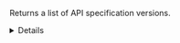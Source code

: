 Returns a list of API specification versions.

<details>
<summary>Details</summary>

## Sort expressions

The following table lists the field names and directions you can use in a sort expression.

| Field               | Type        | Direction | Example                         |
|---------------------|-------------|-----------|---------------------------------|
| `id`                | `uuid`      | `asc`     | `?sort=asc(id)`                 |
|                     |             | `desc`    | `?sort=desc(id)`                |
| `name`              | `string`    | `asc`     | `?sort=asc(name)`               |
|                     |             | `desc`    | `?sort=desc(name)`              |
| `publishTime`       | `date-time` | `asc`     | `?sort=asc(publishTime)`        |
|                     |             | `desc`    | `?sort=desc(publishTime)`       |
| `semVer.major`      | `integer`   | `asc`     | `?sort=asc(semVer.major)`       |
|                     |             | `desc`    | `?sort=desc(semVer.major)`      |
| `semVer.minor`      | `integer`   | `asc`     | `?sort=asc(semVer.minor)`       |
|                     |             | `desc`    | `?sort=desc(semVer.minor)`      |
| `semVer.patch`      | `integer`   | `asc`     | `?sort=asc(semVer.patch)`       |
|                     |             | `desc`    | `?sort=desc(semVer.patch)`      |
| `semVer.preRelease` | `string`    | `asc`     | `?sort=asc(semVer.preRelease)`  |
|                     |             | `desc`    | `?sort=desc(semVer.preRelease)` |
| `semVer.build`      | `string`    | `asc`     | `?sort=asc(semVer.build)`       |
|                     |             | `desc`    | `?sort=desc(semVer.build)`      |
| `createTime`        | `date-time` | `asc`     | `?sort=asc(createTime)`         |
|                     |             | `desc`    | `?sort=desc(createTime)`        |
| `updateTime`        | `date-time` | `asc`     | `?sort=asc(updateTime)`         |
|                     |             | `desc`    | `?sort=desc(updateTime)`        |

### Default sort expression

If the `sort` parameter is omitted, the default sort expression is used:

```
?sort=desc(publishTime)
```

This causes results to be sorted by `publishTime` in descending order (from most recent to oldest).

## Filter expressions

The following table lists the field names and operators you can use in a filter expression.

| Field                                                       | Type                             | Operator | Example                                                                                                              |
|-------------------------------------------------------------|----------------------------------|----------|----------------------------------------------------------------------------------------------------------------------|
| `id`                                                        | `uuid`                           | `eq`     | `?filter=eq(id,"533d3fe3-bccc-405a-9904-4f516e892856")`                                                              |
|                                                             |                                  | `neq`    | `?filter=neq(id,"533d3fe3-bccc-405a-9904-4f516e892856")`                                                             |
| `name`                                                      | `string`                         | `eq`     | `?filter=eq(name,"1.2.0")`                                                                                           |
|                                                             |                                  | `neq`    | `?filter=neq(name,"1.2.0")`                                                                                          |
|                                                             |                                  | `has`    | `?filter=has(name,"1.2")`                                                                                            |
|                                                             |                                  | `stw`    | `?filter=stw(name,"1.2")`                                                                                            |
|                                                             |                                  | `enw`    | `?filter=enw(name,"2.0")`                                                                                            |
|                                                             |                                  | `reg`    | `?filter=reg(name,"^[a-zA-Z0-9 ]+$")`                                                                                |
| `description`                                               | `string`                         | `eq`     | `?filter=eq(description,"The description")`                                                                          |
|                                                             |                                  | `neq`    | `?filter=neq(description,"The description")`                                                                         |
|                                                             |                                  | `has`    | `?filter=has(description,"The")`                                                                                     |
|                                                             |                                  | `stw`    | `?filter=stw(description,"The")`                                                                                     |
|                                                             |                                  | `enw`    | `?filter=enw(description,"description")`                                                                             |
|                                                             |                                  | `reg`    | `?filter=reg(description,"^[a-zA-Z0-9 ]+$")`                                                                         |
| `publishTime`                                               | `date-time`                      | `eq`     | `?filter=eq(publishTime,"2024-03-16T14:15:30.500Z")`                                                                 |
|                                                             |                                  | `neq`    | `?filter=neq(publishTime,"2024-03-16T14:15:30.500Z")`                                                                |
|                                                             |                                  | `gt`     | `?filter=gt(publishTime,"2024-03-16T14:15:30.500Z")`                                                                 |
|                                                             |                                  | `gte`    | `?filter=gte(publishTime,"2024-03-16T14:15:30.500Z")`                                                                |
|                                                             |                                  | `lt`     | `?filter=lt(publishTime,"2024-03-16T14:15:30.500Z")`                                                                 |
|                                                             |                                  | `lte`    | `?filter=lte(publishTime,"2024-03-16T14:15:30.500Z")`                                                                |
| `semVer.major`                                              | `integer`                        | `eq`     | `?filter=eq(semVer.major,1)`                                                                                         |
|                                                             |                                  | `neq`    | `?filter=neq(semVer.major,1)`                                                                                        |
|                                                             |                                  | `gt`     | `?filter=gt(semVer.major,1)`                                                                                         |
|                                                             |                                  | `gte`    | `?filter=gte(semVer.major,1)`                                                                                        |
|                                                             |                                  | `lt`     | `?filter=lt(semVer.major,1)`                                                                                         |
|                                                             |                                  | `lte`    | `?filter=lte(semVer.major,1)`                                                                                        |
| `semVer.minor`                                              | `integer`                        | `eq`     | `?filter=eq(semVer.minor,2)`                                                                                         |
|                                                             |                                  | `neq`    | `?filter=neq(semVer.minor,2)`                                                                                        |
|                                                             |                                  | `gt`     | `?filter=gt(semVer.minor,2)`                                                                                         |
|                                                             |                                  | `gte`    | `?filter=gte(semVer.minor,2)`                                                                                        |
|                                                             |                                  | `lt`     | `?filter=lt(semVer.minor,2)`                                                                                         |
|                                                             |                                  | `lte`    | `?filter=lte(semVer.minor,2)`                                                                                        |
| `semVer.patch`                                              | `integer`                        | `eq`     | `?filter=eq(semVer.patch,0)`                                                                                         |
|                                                             |                                  | `neq`    | `?filter=neq(semVer.patch,0)`                                                                                        |
|                                                             |                                  | `gt`     | `?filter=gt(semVer.patch,0)`                                                                                         |
|                                                             |                                  | `gte`    | `?filter=gte(semVer.patch,0)`                                                                                        |
|                                                             |                                  | `lt`     | `?filter=lt(semVer.patch,0)`                                                                                         |
|                                                             |                                  | `lte`    | `?filter=lte(semVer.patch,0)`                                                                                        |
| `semVer.preRelease`                                         | `string`                         | `eq`     | `?filter=eq(semVer.preRelease,"beta")`                                                                               |
|                                                             |                                  | `neq`    | `?filter=neq(semVer.preRelease,"beta")`                                                                              |
|                                                             |                                  | `has`    | `?filter=has(semVer.preRelease,"be")`                                                                                |
|                                                             |                                  | `stw`    | `?filter=stw(semVer.preRelease,"be")`                                                                                |
|                                                             |                                  | `enw`    | `?filter=enw(semVer.preRelease,"ta")`                                                                                |
|                                                             |                                  | `reg`    | `?filter=reg(semVer.preRelease,"^[a-zA-Z0-9 ]+$")`                                                                   |
| `semVer.build`                                              | `string`                         | `eq`     | `?filter=eq(semVer.build,"exp.sha.5114f85")`                                                                         |
|                                                             |                                  | `neq`    | `?filter=neq(semVer.build,"exp.sha.5114f85")`                                                                        |
|                                                             |                                  | `has`    | `?filter=has(semVer.build,"exp.sha")`                                                                                |
|                                                             |                                  | `stw`    | `?filter=stw(semVer.build,"exp.sha")`                                                                                |
|                                                             |                                  | `enw`    | `?filter=enw(semVer.build,"5114f85")`                                                                                |
|                                                             |                                  | `reg`    | `?filter=reg(semVer.build,"^[a-zA-Z0-9 ]+$")`                                                                        |
| `lifecycleState`                                            | `ApiLifecycleState`              | `eq`     | `?filter=eq(lifecycleState,"PUBLISHED")`                                                                             |
|                                                             |                                  | `neq`    | `?filter=neq(lifecycleState,"PUBLISHED")`                                                                            |
| `urls.$it.type`                                             | `ApiSpecificationVersionUrlType` | `eq`     | `?filter=any(urls,eq($it.type,"FUNCTIONAL_DESIGN"))`                                                                 |
|                                                             |                                  | `neq`    | `?filter=all(urls,neq($it.type,"FUNCTIONAL_DESIGN"))`                                                                |
| `communicationStandardVersions.$it.id`                      | `uuid`                           | `eq`     | `?filter=any(communicationStandardVersions,eq($it.id,"533d3fe3-bccc-405a-9904-4f516e892856"))`                       |
|                                                             |                                  | `neq`    | `?filter=all(communicationStandardVersions,neq($it.id,"533d3fe3-bccc-405a-9904-4f516e892856"))`                      |
| `communicationStandardVersions.$it.communicationStandardId` | `uuid`                           | `eq`     | `?filter=any(communicationStandardVersions,eq($it.communicationStandardId,"533d3fe3-bccc-405a-9904-4f516e892856"))`  |
|                                                             |                                  | `neq`    | `?filter=all(communicationStandardVersions,neq($it.communicationStandardId,"533d3fe3-bccc-405a-9904-4f516e892856"))` |
| `informationStandardVersions.$it.id`                        | `uuid`                           | `eq`     | `?filter=any(informationStandardVersions,eq($it.id,"533d3fe3-bccc-405a-9904-4f516e892856"))`                         |
|                                                             |                                  | `neq`    | `?filter=all(informationStandardVersions,neq($it.id,"533d3fe3-bccc-405a-9904-4f516e892856"))`                        |
| `informationStandardVersions.$it.informationStandardId`     | `uuid`                           | `eq`     | `?filter=any(informationStandardVersions,eq($it.informationStandardId,"533d3fe3-bccc-405a-9904-4f516e892856"))`      |
|                                                             |                                  | `neq`    | `?filter=all(informationStandardVersions,neq($it.informationStandardId,"533d3fe3-bccc-405a-9904-4f516e892856"))`     |
| `trustFrameworkVersions.$it.id`                             | `uuid`                           | `eq`     | `?filter=any(trustFrameworkVersions,eq($it.id,"533d3fe3-bccc-405a-9904-4f516e892856"))`                              |
|                                                             |                                  | `neq`    | `?filter=all(trustFrameworkVersions,neq($it.id,"533d3fe3-bccc-405a-9904-4f516e892856"))`                             |
| `trustFrameworkVersions.$it.trustFrameworkId`               | `uuid`                           | `eq`     | `?filter=any(trustFrameworkVersions,eq($it.trustFrameworkId,"533d3fe3-bccc-405a-9904-4f516e892856"))`                |
|                                                             |                                  | `neq`    | `?filter=all(trustFrameworkVersions,neq($it.trustFrameworkId,"533d3fe3-bccc-405a-9904-4f516e892856"))`               |
| `lastDeclarationOfConformity.requirementsVersion`           | `string`                         | `eq`     | `?filter=eq(lastDeclarationOfConformity.requirementsVersion,"1.2.0")`                                                |
|                                                             |                                  | `neq`    | `?filter=neq(lastDeclarationOfConformity.requirementsVersion,"1.2.0")`                                               |
|                                                             |                                  | `has`    | `?filter=has(lastDeclarationOfConformity.requirementsVersion,"1.2")`                                                 |
|                                                             |                                  | `stw`    | `?filter=stw(lastDeclarationOfConformity.requirementsVersion,"1.2")`                                                 |
|                                                             |                                  | `enw`    | `?filter=enw(lastDeclarationOfConformity.requirementsVersion,"2.0")`                                                 |
|                                                             |                                  | `reg`    | `?filter=reg(lastDeclarationOfConformity.requirementsVersion,"^[a-zA-Z0-9 ]+$")`                                     |
| `lastDeclarationOfConformity.rankingLevel`                  | `ApiRankingLevel`                | `eq`     | `?filter=eq(lastDeclarationOfConformity.rankingLevel,"OPEN_API")`                                                    |
|                                                             |                                  | `neq`    | `?filter=neq(lastDeclarationOfConformity.rankingLevel,"OPEN_API")`                                                   |
| `createTime`                                                | `date-time`                      | `eq`     | `?filter=eq(createTime,"2024-03-16T14:15:30.500Z")`                                                                  |
|                                                             |                                  | `neq`    | `?filter=neq(createTime,"2024-03-16T14:15:30.500Z")`                                                                 |
|                                                             |                                  | `gt`     | `?filter=gt(createTime,"2024-03-16T14:15:30.500Z")`                                                                  |
|                                                             |                                  | `gte`    | `?filter=gte(createTime,"2024-03-16T14:15:30.500Z")`                                                                 |
|                                                             |                                  | `lt`     | `?filter=lt(createTime,"2024-03-16T14:15:30.500Z")`                                                                  |
|                                                             |                                  | `lte`    | `?filter=lte(createTime,"2024-03-16T14:15:30.500Z")`                                                                 |
| `updateTime`                                                | `date-time`                      | `eq`     | `?filter=eq(updateTime,"2024-03-16T14:15:30.500Z")`                                                                  |
|                                                             |                                  | `neq`    | `?filter=neq(updateTime,"2024-03-16T14:15:30.500Z")`                                                                 |
|                                                             |                                  | `gt`     | `?filter=gt(updateTime,"2024-03-16T14:15:30.500Z")`                                                                  |
|                                                             |                                  | `gte`    | `?filter=gte(updateTime,"2024-03-16T14:15:30.500Z")`                                                                 |
|                                                             |                                  | `lt`     | `?filter=lt(updateTime,"2024-03-16T14:15:30.500Z")`                                                                  |
|                                                             |                                  | `lte`    | `?filter=lte(updateTime,"2024-03-16T14:15:30.500Z")`                                                                 |

</details>
